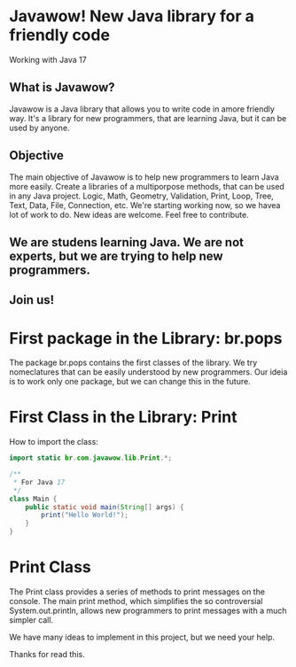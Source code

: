 # Javawow! New Java library for a friendly code

Working with Java 17

## What is Javawow?

Javawow is a Java library that allows you to write code in amore friendly
way. It's a library for new programmers, that are learning Java, but it can be used by anyone. 

## Objective

The main objective of Javawow is to help new programmers to learn Java more easily.
Create a libraries of a multiporpose methods, that can be used in any Java project.
Logic, Math, Geometry, Validation, Print, Loop, Tree, Text, Data, File, Connection, etc.
We're starting working now, so we havea lot of work to do.
New ideas are welcome. Feel free to contribute.

## We are studens learning Java. We are not experts, but we are trying to help new programmers.

## Join us!

# First package in the Library: br.pops

The package br.pops contains the first classes of the library. We try nomeclatures that can be easily understood by new programmers.
Our ideia is to work only one package, but we can change this in the future.


# First Class in the Library: Print

How to import the class:

```java  
import static br.com.javawow.lib.Print.*;

/**
 * For Java 17 
 */
class Main {
    public static void main(String[] args) {
        print("Hello World!");
    }
}
```
# Print Class

The Print class provides a series of methods to print messages on the console. The main print method, which simplifies
the so controversial System.out.println, allows new programmers to print messages with a much simpler call.

We have many ideas to implement in this project, but we need your help.

Thanks for read this.
